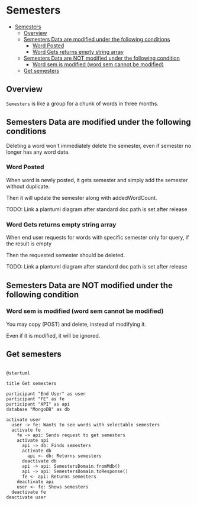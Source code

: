 # Semesters

<!-- TOC -->

- [Semesters](#semesters)
  - [Overview](#overview)
  - [Semesters Data are modified under the following conditions](#semesters-data-are-modified-under-the-following-conditions)
    - [Word Posted](#word-posted)
    - [Word Gets returns empty string array](#word-gets-returns-empty-string-array)
  - [Semesters Data are NOT modified under the following condition](#semesters-data-are-not-modified-under-the-following-condition)
    - [Word sem is modified (word sem cannot be modified)](#word-sem-is-modified-word-sem-cannot-be-modified)
  - [Get semesters](#get-semesters)

<!-- /TOC -->

## Overview

`Semesters` is like a group for a chunk of words in three months.

## Semesters Data are modified under the following conditions

Deleting a word won't immediately delete the semester, even if semester no longer has any word data.

### Word Posted

When word is newly posted, it gets semester and simply add the semester without duplicate.

Then it will update the semester along with addedWordCount.

TODO: Link a plantuml diagram after standard doc path is set after release

### Word Gets returns empty string array

When end user requests for words with specific semester only for query, if the result is empty

Then the requested semester should be deleted.

TODO: Link a plantuml diagram after standard doc path is set after release

## Semesters Data are NOT modified under the following condition

### Word sem is modified (word sem cannot be modified)

You may copy (POST) and delete, instead of modifying it.

Even if it is modified, it will be ignored.

## Get semesters


```plantuml

@startuml

title Get semesters

participant "End User" as user
participant "FE" as fe
participant "API" as api
database "MongoDB" as db

activate user
  user -> fe: Wants to see words with selectable semesters
  activate fe
    fe -> api: Sends request to get semesters
    activate api
      api -> db: Finds semesters
      activate db
        api <- db: Returns semesters
      deactivate db
      api -> api: SemestersDomain.fromMdb()
      api -> api: SemestersDomain.toResponse()
      fe <- api: Returns semesters
    deactivate api
    user <- fe: Shows semesters
  deactivate fe
deactivate user


```